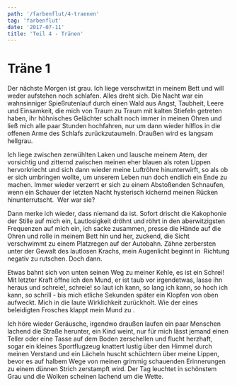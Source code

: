 ```yaml
---
path: '/farbenflut/4-traenen'
tag: 'farbenflut'
date: '2017-07-11'
title: 'Teil 4 - Tränen'
---
```


# Träne 1

Der nächste Morgen ist grau. Ich liege verschwitzt in meinem Bett und will weder aufstehen noch schlafen. Alles dreht sich. Die Nacht war ein wahnsinniger Spießrutenlauf durch einen Wald aus Angst, Taubheit, Leere und Einsamkeit, die mich von Traum zu Traum mit kalten Stiefeln getreten haben, ihr höhnisches Gelächter schallt noch immer in meinen Ohren und ließ mich alle paar Stunden hochfahren, nur um dann wieder hilflos in die offenen Arme des Schlafs zurückzutaumeln. Draußen wird es langsam hellgrau.

Ich liege zwischen zerwühlten Laken und lausche meinem Atem, der vorsichtig und zitternd zwischen meinen eher blauen als roten Lippen hervorkriecht und sich dann wieder meine Luftröhre hinunterwirft, so als ob er sich umbringen wollte, um unserem Leben nun doch endlich ein Ende zu machen. Immer wieder verzerrt er sich zu einem Abstoßenden Schnaufen, wenn ein Schauer der letzten Nacht hysterisch kichernd meinen Rücken hinunterrutscht.  Wer war sie?

Dann merke ich wieder, dass niemand da ist. Sofort drischt die Kakophonie der Stille auf mich ein, Lautlosigkeit dröhnt und röhrt in den aberwitzigsten Frequenzen auf mich ein, ich sacke zusammen, presse die Hände auf die Ohren und rolle in meinem Bett hin und her, zuckend, die Sicht verschwimmt zu einem Platzregen auf der Autobahn. Zähne zerbersten unter der Gewalt des lautlosen Krachs, mein Augenlicht beginnt in  Richtung negativ zu rutschen. Doch dann.

Etwas bahnt sich von unten seinen Weg zu meiner Kehle, es ist ein Schrei! Mit letzter Kraft öffne ich den Mund, er ist taub vor irgendetwas, lasse ihn heraus und schreie!, schreie! so laut ich kann, so lang ich kann, so hoch ich kann, so schrill - bis mich etliche Sekunden später ein Klopfen von oben aufweckt. Mich in die laute Wirklichkeit zurückholt. Wie der eines beleidigten Frosches klappt mein Mund zu .

Ich höre wieder Geräusche, irgendwo draußen laufen ein paar Menschen lachend die Straße herunter, ein Kind weint, nur für mich lässt jemand einen Teller oder eine Tasse auf dem Boden zerschellen und flucht herzhaft, sogar ein kleines Sportflugzeug knattert lustig über den Himmel durch meinen Verstand und ein Lächeln huscht schüchtern über meine Lippen, bevor es auf halbem Wege von meinen grimmig schauenden Erinnerungen zu einem dünnen Strich zerstampft wird. Der Tag leuchtet in schönstem Grau und die Wolken scheinen lachend um die Wette.
